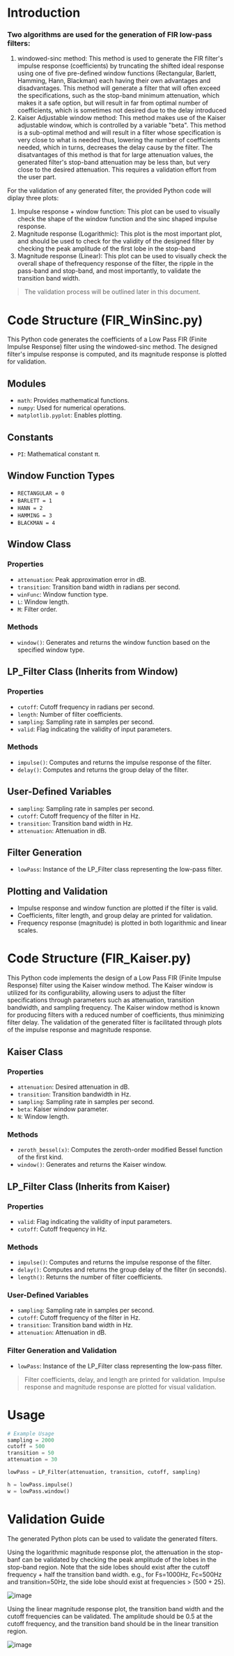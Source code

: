 # Introduction
### Two algorithms are used for the generation of FIR low-pass filters:
1. windowed-sinc method: This method is used to generate the FIR filter's impulse response (coefficients) by truncating the shifted ideal response using one of five pre-defined window functions (Rectangular, Barlett, Hamming, Hann, Blackman) each having their own advantages and disadvantages. This method will generate a filter that will often exceed the specifications, such as the stop-band minimum attenuation, which makes it a safe option, but will result in far from optimal number of coefficients, which is sometimes not desired due to the delay introduced
1. Kaiser Adjustable window method: This method makes use of the Kaiser adjustable window, which is controlled by a variable "beta". This method is a sub-optimal method and will result in a filter whose specification is very close to what is needed thus, lowering the number of coefficients needed, which in turns, decreases the delay cause by the filter.
The disatvantages of this method is that for large attenuation values, the generated filter's stop-band attenuation may be less than, but very close to the desired attenuation. This requires a validation effort from the user part.

For the validation of any generated filter, the provided Python code will diplay three plots:
1. Impulse response + window function: This plot can be used to visually check the shape of the window function and the sinc shaped impulse response.
1. Magnitude response (Logarithmic): This plot is the most important plot, and should be used to check for the validity of the designed filter by checking the peak amplitude of the first lobe in the stop-band
1. Magnitude response (Linear): This plot can be used to visually check the overall shape of thefrequency response of the filter, the ripple in the pass-band and stop-band, and most importantly, to validate the transition band width.
> The validation process will be outlined later in this document.


# Code Structure (**__FIR_WinSinc.py)__**
This Python code generates the coefficients of a Low Pass FIR (Finite Impulse Response) filter using the windowed-sinc method. The designed filter's impulse response is computed, and its magnitude response is plotted for validation.

## Modules
- `math`: Provides mathematical functions.
- `numpy`: Used for numerical operations.
- `matplotlib.pyplot`: Enables plotting.

## Constants
- `PI`: Mathematical constant π.

## Window Function Types
- `RECTANGULAR = 0`
- `BARLETT = 1`
- `HANN = 2`
- `HAMMING = 3`
- `BLACKMAN = 4`

## Window Class
### Properties
- `attenuation`: Peak approximation error in dB.
- `transition`: Transition band width in radians per second.
- `winFunc`: Window function type.
- `L`: Window length.
- `M`: Filter order.

### Methods
- `window()`: Generates and returns the window function based on the specified window type.

## LP_Filter Class (Inherits from Window)
### Properties
- `cutoff`: Cutoff frequency in radians per second.
- `length`: Number of filter coefficients.
- `sampling`: Sampling rate in samples per second.
- `valid`: Flag indicating the validity of input parameters.

### Methods
- `impulse()`: Computes and returns the impulse response of the filter.
- `delay()`: Computes and returns the group delay of the filter.

## User-Defined Variables
- `sampling`: Sampling rate in samples per second.
- `cutoff`: Cutoff frequency of the filter in Hz.
- `transition`: Transition band width in Hz.
- `attenuation`: Attenuation in dB.

## Filter Generation
- `lowPass`: Instance of the LP_Filter class representing the low-pass filter.

## Plotting and Validation
- Impulse response and window function are plotted if the filter is valid.
- Coefficients, filter length, and group delay are printed for validation.
- Frequency response (magnitude) is plotted in both logarithmic and linear scales.


# Code Structure (**__FIR_Kaiser.py)__**
This Python code implements the design of a Low Pass FIR (Finite Impulse Response) filter using the Kaiser window method. The Kaiser window is utilized for its configurability, allowing users to adjust the filter specifications through parameters such as attenuation, transition bandwidth, and sampling frequency. The Kaiser window method is known for producing filters with a reduced number of coefficients, thus minimizing filter delay. The validation of the generated filter is facilitated through plots of the impulse response and magnitude response.


## Kaiser Class
### Properties
- `attenuation`: Desired attenuation in dB.
- `transition`: Transition bandwidth in Hz.
- `sampling`: Sampling rate in samples per second.
- `beta`: Kaiser window parameter.
- `N`: Window length.
### Methods
- `zeroth_bessel(x)`: Computes the zeroth-order modified Bessel function of the first kind.
- `window()`: Generates and returns the Kaiser window.

## LP_Filter Class (Inherits from Kaiser)
### Properties
- `valid`: Flag indicating the validity of input parameters.
- `cutoff`: Cutoff frequency in Hz.
### Methods
- `impulse()`: Computes and returns the impulse response of the filter.
- `delay()`: Computes and returns the group delay of the filter (in seconds).
- `length()`: Returns the number of filter coefficients.
### User-Defined Variables
- `sampling`: Sampling rate in samples per second.
- `cutoff`: Cutoff frequency of the filter in Hz.
- `transition`: Transition band width in Hz.
- `attenuation`: Attenuation in dB.
### Filter Generation and Validation
- `lowPass`: Instance of the LP_Filter class representing the low-pass filter.
> Filter coefficients, delay, and length are printed for validation.
> Impulse response and magnitude response are plotted for visual validation.


# Usage
```python
# Example Usage
sampling = 2000
cutoff = 500
transition = 50
attenuation = 30

lowPass = LP_Filter(attenuation, transition, cutoff, sampling)

h = lowPass.impulse()
w = lowPass.window()
```
# Validation Guide
The generated Python plots can be used to validate the generated filters.

Using the logarithmic magnitude response plot, the attenuation in the stop-banf can be validated by checking the peak amplitude of the lobes in the stop-band region. Note that the side lobes should exist after the cutoff frequency + half the transition band width.
e.g., for Fs=1000Hz, Fc=500Hz and transition=50Hz, the side lobe should exist at frequencies > (500 + 25).

![image](https://github.com/Fadi-Eid/DigitalFilterDesign/assets/113466842/da0c3af8-be2c-4c1f-ac28-128af42591fc)




Using the linear magnitude response plot, the transition band width and the cutoff frequencies can be validated. The amplitude should be 0.5 at the cutoff frequency, and the transition band should be in the linear transition region.

![image](https://github.com/Fadi-Eid/DigitalFilterDesign/assets/113466842/21cb4e94-f722-4e42-8997-91a200164bb8)

